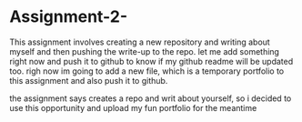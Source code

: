 # Assignment-2-
This assignment involves creating a  new repository and writing about myself and then pushing the write-up to the repo.
let me add something right now and push it to github to know if my github readme will be updated too.
righ now im going to add a new file, which is a temporary portfolio to this assignment and also push it to github.

the assignment says creates a repo and writ about yourself, so i decided to use this opportunity and upload my fun portfolio for the meantime